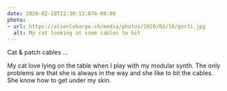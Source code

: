 ```yaml
---
date: 2020-02-18T22:30:13.876-00:00
photo:
- url: https://alienlebarge.ch/media/photos/2020/02/18/gnr3i.jpg
  alt: My cat looking at some cables to bit
---
```

Cat & patch cables ...

My cat love lying on the table when I play with my modular synth. The only problems are that she is always in the way and she like to bit the cables. She know how to get under my skin.
